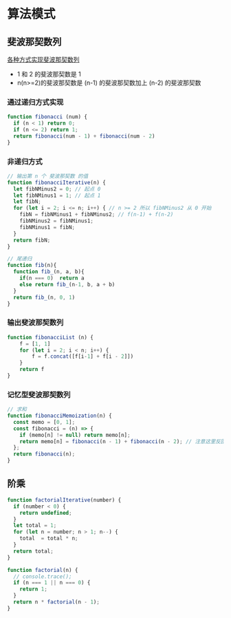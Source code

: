 # 算法模式

## 斐波那契数列

[各种方式实现斐波那契数列](https://zhuanlan.zhihu.com/p/27205391)

- 1 和 2 的斐波那契数是 1
- n(n>=2)的斐波那契数是 (n-1) 的斐波那契数加上 (n-2) 的斐波那契数

### 通过递归方式实现

```js
function fibonacci (num) {
  if (n < 1) return 0;
  if (n <= 2) return 1;
  return fibonacci(num - 1) + fibonacci(num - 2)
}
```

### 非递归方式

```js
// 输出第 n 个 斐波那契数 的值
function fibonacciIterative(n) {
  let fibNMinus2 = 0; // 起点 0
  let fibNMinus1 = 1; // 起点 1
  let fibN;
  for (let i = 2; i <= n; i++) { // n >= 2 所以 fibNMinus2 从 0 开始
    fibN = fibNMinus1 + fibNMinus2; // f(n-1) + f(n-2)
    fibNMinus2 = fibNMinus1;
    fibNMinus1 = fibN;
  }
  return fibN;
}

// 尾递归
function fib(n){
  function fib_(n, a, b){
    if(n === 0)  return a
    else return fib_(n-1, b, a + b)
  }
  return fib_(n, 0, 1)
}
```

### 输出斐波那契数列

```js
function fibonacciList (n) {
	f = [1, 1]
	for (let i = 2; i < n; i++) {
		f = f.concat([f[i-1] + f[i - 2]])
	}
	return f
}
```

### 记忆型斐波那契数列

```js
// 求和
function fibonacciMemoization(n) {
  const memo = [0, 1];
  const fibonacci = (n) => {
    if (memo[n] != null) return memo[n];
    return memo[n] = fibonacci(n - 1) + fibonacci(n - 2); // 注意这里反回的是等号右边的值
  };
  return fibonacci(n);
}
```

## 阶乘

```js
function factorialIterative(number) {
  if (number < 0) {
    return undefined;
  }
  let total = 1;
  for (let n = number; n > 1; n--) {
    total  = total * n;
  }
  return total;
}

function factorial(n) {
  // console.trace();
  if (n === 1 || n === 0) {
    return 1;
  }
  return n * factorial(n - 1);
}
```